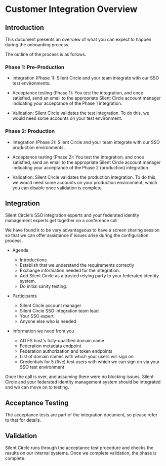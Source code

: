 # Customer Integration Overview

## Introduction

This document presents an overview of what you can expect to happen
during the onboarding process.

The outline of the process is as follows.

### Phase 1: Pre-Production

* Integration (Phase 1): Silent Circle and your team integrate with
  our SSO test environments.

* Acceptance testing (Phase 1): You test the integration, and once
  satisfied, send an email to the appropriate Silent Circle account
  manager indicating your acceptance of the Phase 1 integration.

* Validation: Silent Circle validates the test integration. To do
  this, we would need some accounts on your test environment.

### Phase 2: Production

* Integration (Phase 2): Silent Circle and your team integrate with
  our SSO production environments.

* Acceptance testing (Phase 2): You test the integration, and once
  satisfied, send an email to the appropriate Silent Circle account
  manager indicating your acceptance of the Phase 2 (production)
  integration.

* Validation: Silent Circle validates the production integration. To
  do this, we would need some accounts on your production
  environment, which you can disable once validation is complete.

## Integration

Silent Circle's SSO integration experts and your federated identity
management experts get together on a conference call.

We have found it to be very advantageous to have a screen sharing
session so that we can offer assistance if issues arise during the
configuration process.

* Agenda
    * Introductions
    * Establish that we understand the requirements correctly
    * Exchange information needed for the integration.
    * Add Silent Circle as a trusted relying party to your federated
      identity system.
    * Do initial sanity testing.

* Participants
    * Silent Circle account manager
    * Silent Circle SSO integration team lead
    * Your SSO expert
    * Anyone else who is needed

* Information we need from you
    * AD FS host's fully-qualified domain name
    * Federation metadata endpoint
    * Federation authorization and token endpoints
    * List of domain names with which your users will sign on
    * Credentials for 5 (five) test users with which we can sign on
      via your SSO test environment

Once the call is over, and assuming there were no blocking issues,
Silent Circle and your federated identity management system should
be integrated and we can move on to testing.

## Acceptance Testing

The acceptance tests are part of the integration document, so please
refer to that for details.

## Validation

Silent Circle runs through the acceptance test procedure and checks
the results on our internal systems. Once we complete validation,
the phase is complete.

<link href="styles/sc-metro-vibes-light.css" rel="stylesheet">

<!--- vim: set textwidth=68 formatoptions+=t et : -->

